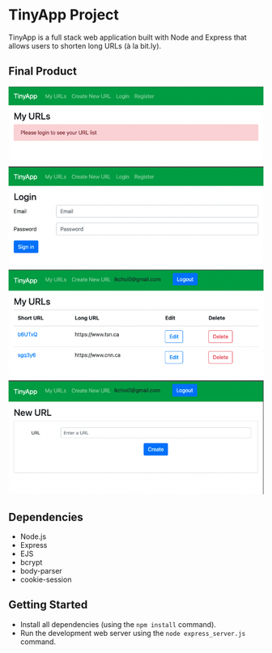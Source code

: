 # TinyApp Project

TinyApp is a full stack web application built with Node and Express that allows users to shorten long URLs (à la bit.ly).

## Final Product

!["screenshot description"](./docs/1.png)
!["screenshot description"](./docs/4.png)
!["screenshot description"](./docs/2.png)
!["screenshot description"](./docs/3.png)

## Dependencies

- Node.js
- Express
- EJS
- bcrypt
- body-parser
- cookie-session


## Getting Started

- Install all dependencies (using the `npm install` command).
- Run the development web server using the `node express_server.js` command.